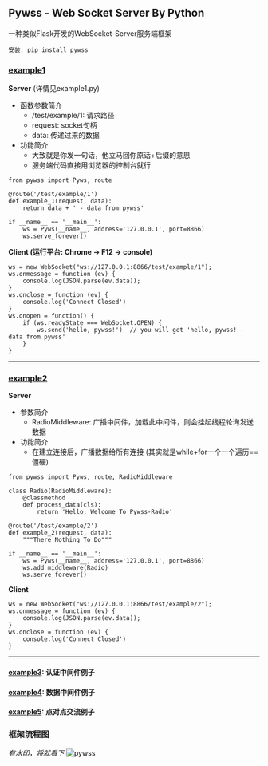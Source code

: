 ## Pywss - Web Socket Server By Python

一种类似Flask开发的WebSocket-Server服务端框架


 ```安装: pip install pywss```

### [example1](https://github.com/CzaOrz/Pywss/blob/master/examples/example1.py)

**Server** (详情见example1.py)

* 函数参数简介
   * /test/example/1: 请求路径
   * request: socket句柄
   * data: 传递过来的数据
* 功能简介
   * 大致就是你发一句话，他立马回你原话+后缀的意思
   * 服务端代码直接用浏览器的控制台就行
```
from pywss import Pyws, route

@route('/test/example/1')
def example_1(request, data):
    return data + ' - data from pywss'

if __name__ == '__main__':
    ws = Pyws(__name__, address='127.0.0.1', port=8866)
    ws.serve_forever()
```
**Client (运行平台: Chrome -> F12 -> console)**
```
ws = new WebSocket("ws://127.0.0.1:8866/test/example/1");
ws.onmessage = function (ev) {
    console.log(JSON.parse(ev.data));
}
ws.onclose = function (ev) {
    console.log('Connect Closed')
}
ws.onopen = function() {
    if (ws.readyState === WebSocket.OPEN) {
        ws.send('hello, pywss!')  // you will get 'hello, pywss! - data from pywss'
    }
}
```

---
### [example2](https://github.com/CzaOrz/Pywss/blob/master/examples/example2.py)

**Server**
* 参数简介
   * RadioMiddleware: 广播中间件，加载此中间件，则会挂起线程轮询发送数据
* 功能简介
   * 在建立连接后，广播数据给所有连接 (其实就是while+for一个一个遍历==僵硬)
```
from pywss import Pyws, route, RadioMiddleware

class Radio(RadioMiddleware):
    @classmethod
    def process_data(cls):
        return 'Hello, Welcome To Pywss-Radio'

@route('/test/example/2')
def example_2(request, data):
    """There Nothing To Do"""

if __name__ == '__main__':
    ws = Pyws(__name__, address='127.0.0.1', port=8866)
    ws.add_middleware(Radio)
    ws.serve_forever()
```

**Client**

```
ws = new WebSocket("ws://127.0.0.1:8866/test/example/2");
ws.onmessage = function (ev) {
    console.log(JSON.parse(ev.data));
}
ws.onclose = function (ev) {
    console.log('Connect Closed')
}
```
---
#### [example3](https://github.com/CzaOrz/Pywss/blob/master/examples/example3.py): 认证中间件例子
#### [example4](https://github.com/CzaOrz/Pywss/blob/master/examples/example4.py): 数据中间件例子
#### [example5](https://github.com/CzaOrz/Pywss/blob/master/examples/example5.py): 点对点交流例子

### 框架流程图
*有水印，将就看下*
![pywss](images/pywss.png)